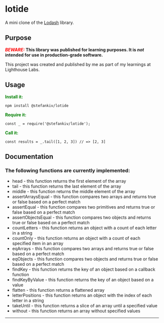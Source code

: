 # lotide

A mini clone of the [Lodash](https://lodash.com) library.

## Purpose

<span style="color:red">**_BEWARE:</span>_ This library was published for learning purposes. It is _not_ intended for use in production-grade software.**

This project was created and published by me as part of my learnings at Lighthouse Labs. 

## Usage

<span style="color:green">**Install it:**</span>

`npm install @stefankiv/lotide`

<span style="color:green">**Require it:**</span>

`const _ = require('@stefankiv/lotide');`

<span style="color:green">**Call it:**</span>

`const results = _.tail([1, 2, 3]) // => [2, 3]`

## Documentation

### The following functions are currently implemented:

* head - this function returns the first element of the array
* tail - this function returns the last element of the array
* middle - this function returns the middle element of the array
* assertArraysEqual - this function compares two arrays and returns true or false based on a perfect match
* assertEqual - this function compares two primitives and returns true or false based on a perfect match
* assertObjectsEqual - this function compares two objects and returns true or false based on a perfect match
* countLetters - this function returns an object with a count of each letter in a string
* countOnly - this function returns an object with a count of each specified item in an array
* eqArrays - this function compares two arrays and returns true or false based on a perfect match
* eqObjects - this function compares two objects and returns true or false based on a perfect match
* findKey - this function returns the key of an object based on a callback function
* findKeyByValue - this function returns the key of an object based on a value
* flatten - this function returns a flattened array
* letterPositions - this function returns an object with the index of each letter in a string
* takeUntil - this function returns a slice of an array until a specified value
* without - this function returns an array without specified values

---